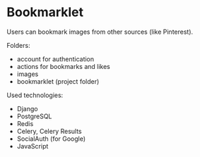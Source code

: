 # Bookmarklet

Users can bookmark images from other sources (like Pinterest).


Folders:
- account for authentication
- actions for bookmarks and likes
- images
- bookmarklet (project folder)

Used technologies:
- Django
- PostgreSQL
- Redis
- Celery, Celery Results
- SocialAuth (for Google)
- JavaScript
